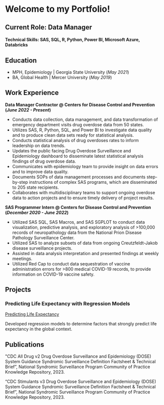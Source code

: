 # Welcome to my Portfolio!

## Current Role: Data Manager

#### Technical Skills: SAS, SQL, R, Python, Power BI, Microsoft Azure, Databricks

## Education
- MPH, Epidemiology | Georgia State University (_May 2021_)								       		
- BA, Global Health	| Mercer University (_May 2019_)	 			        		

## Work Experience
**Data Manager Contractor @ Centers for Disease Control and Prevention (_June 2022 - Present_)**	
- Conducts data collection, data management, and data transformation of emergency department visits drug overdose data from 50 states.
- Utilizes SAS, R, Python, SQL, and Power BI to investigate data quality and to produce clean data sets ready for statistical analysis.
- Conducts statistical analysis of drug overdoses rates to inform leadership on data trends.
- Updates the public facing Drug Overdose Surveillance and Epidemiology dashboard to disseminate latest statistical analysis findings of drug overdose data.
- Communicates with epidemiology team to provide insight on data errors and to improve data quality.
- Documents SOPs of data management processes and documents step-by-step instructions of complex SAS programs, which are disseminated to 205 state recipients.
- Collaborates with multidisciplinary teams to support ongoing overdose data to action projects and to ensure timely delivery of project results.


**SAS Programmer Intern @ Centers for Disease Control and Prevention (_December 2020 - June 2022_)**
- Utilized SAS SQL, SAS Macros, and SAS SGPLOT to conduct data visualization, predictive analysis, and exploratory analysis of  >100,000 records of neuropathology data from the National Prion Disease Pathology Surveillance Center.
- Utilized SAS to analyze subsets of data from ongoing Creutzfeldt-Jakob disease surveillance projects.
- Assisted in data analysis interpretation and presented findings at weekly meetings.
- Utilized Red Cap to conduct data sequestration of vaccine administration errors for >800 medical COVID-19 records, to provide information on COVID-19 vaccine safety.


## Projects
### Predicting Life Expectancy with Regression Models
[Predicting Life Expectancy](https://github.com/ANMVI/Project/tree/master)

Developed regression models to determine factors that strongly predict life expectancy in the global context.

## Publications
"CDC All Drug v2 Drug Overdose Surveillance and Epidemiology (DOSE) System Guidance Syndromic Surveillance Definition Factsheet & Technical Brief”, National Syndromic Surveillance Program Community of Practice Knowledge Repository, 2023.

“CDC Stimulants v3 Drug Overdose Surveillance and Epidemiology (DOSE) System Guidance Syndromic Surveillance Definition Factsheet & Technical Brief”, National Syndromic Surveillance Program Community of Practice Knowledge Repository, 2023.
